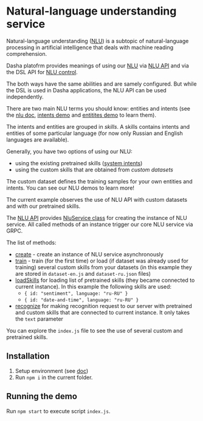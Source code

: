 # Natural-language understanding service

Natural-language understanding ([NLU](https://en.wikipedia.org/wiki/Natural-language_understanding)) is a subtopic of natural-language processing in artificial intelligence that deals with machine reading comprehension.

Dasha platofrm provides meanings of using our [NLU](https://docs.dasha.ai/en-us/default/natural-language-understanding/) via [NLU API](https://docs.dasha.ai/en-us/default/sdk/node-js/modules/nlu) and via the DSL API for [NLU control](https://docs.dasha.ai/en-us/default/dasha-script-language/built-in-functions#nlu-control).

The both ways have the same abilities and are samely configured.
But while the DSL is used in Dasha applications, the NLU API can be used independently.

There are two main NLU terms you should know: entities and intents (see the [nlu doc](https://docs.dasha.ai/en-us/default/natural-language-understanding/), [intents demo](../../Features/NLU%20Intents%20(simple)) and [entitites demo](../../Features/NLU%20Entities%20(simple)) to learn them).

The intents and entities are grouped in *skills*.
A skills contains intents and entities of some particular language (for now only Russian and English languages are available).

Generally, you have two options of using our NLU:
- using the existing pretrained skills ([system intents](https://docs.dasha.ai/en-us/default/natural-language-understanding/system-intents))
- using the custom skills that are obtained from *custom datasets*

The custom dataset defines the training samples for your own entities and intents.
You can see our NLU demos to learn more!

The current example observes the use of NLU API with custom datasets and with our pretrained skills.

The [NLU API](https://docs.dasha.ai/en-us/default/sdk/node-js/modules/nlu) provides [NluService class](https://docs.dasha.ai/en-us/default/sdk/node-js/classes/nlu.nluservice) for creating the instance of NLU service.
All called methods of an instance trigger our core NLU service via GRPC.

The list of methods:
- [create](https://docs.dasha.ai/en-us/default/sdk/node-js/classes/nlu.nluservice#create) - create an instance of NLU service asynchronously
- [train](https://docs.dasha.ai/en-us/default/sdk/node-js/classes/nlu.nluservice#train) - train (for the first time) or load (if dataset was already used for training) several custom skills from your datasets (in this example they are stored in `dataset-en.js` and `dataset-ru.json` files)
- [loadSkills](https://docs.dasha.ai/en-us/default/sdk/node-js/classes/nlu.nluservice#loadskills) for loading list of pretrained skills (they became connected to current instance). In this example the following skills are used:
  - `{ id: "sentiment", language: "ru-RU" }`
  - `{ id: "date-and-time", language: "ru-RU" }`
- [recognize](https://docs.dasha.ai/en-us/default/sdk/node-js/classes/nlu.nluservice#recognize) for making recognition request to our server with pretrained and custom skills that are connected to current instance. It only takes the `text` parameter

You can explore the `index.js` file to see the use of several custom and pretrained skills.

## Installation

1. Setup environment (see [doc](https://docs.dasha.ai/en-us/default/setup-enviroment/))
1. Run `npm i` in the current folder.

## Running the demo

Run `npm start` to execute script `index.js`.

